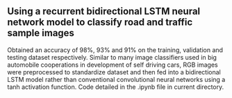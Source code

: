 ## Using a recurrent bidirectional LSTM neural network model to classify road and traffic sample images
Obtained an accuracy of 98%, 93% and 91% on the training, validation and testing dataset respectively. 
Similar to many image classifiers used in big automobile cooperations in development of self driving cars, RGB images were preprocessed to standardize dataset and then fed into a bidirectional LSTM model rather than conventional convolutional neural networks using a tanh activation function.
Code detailed in the .ipynb file in current directory.
